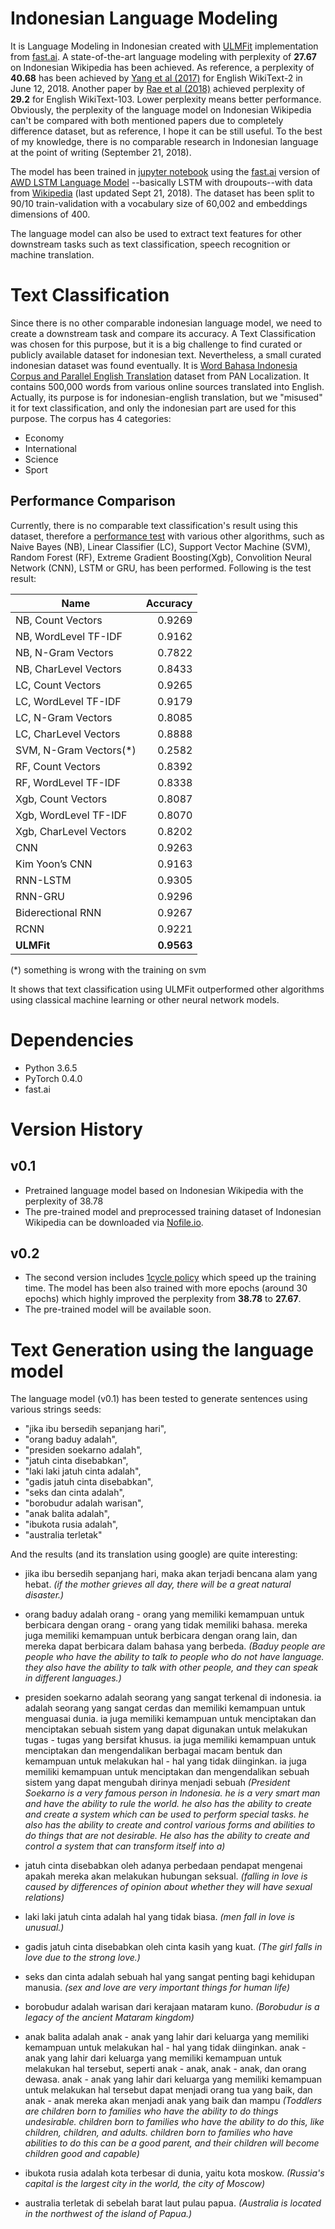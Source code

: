 # Indonesian Language Modeling
It is Language Modeling in Indonesian created with [ULMFit](https://arxiv.org/abs/1801.06146) 
implementation from [fast.ai](http://nlp.fast.ai/classification/2018/05/15/introducting-ulmfit.html).
A state-of-the-art language modeling with perplexity of **27.67** on Indonesian Wikipedia has been achieved. 
As reference, a perplexity of **40.68** has been achieved by [Yang et al (2017)](https://arxiv.org/abs/1711.03953) 
for English WikiText-2 in June 12, 2018. Another paper by [Rae et al (2018)](https://arxiv.org/abs/1803.10049) 
achieved perplexity of **29.2** for English WikiText-103. Lower perplexity means better performance. Obviously, 
the perplexity of the language model on Indonesian Wikipedia can't be compared with both mentioned papers due to 
completely difference dataset, but as reference, I hope it can be still useful. To the best of my knowledge, 
there is no comparable research in Indonesian language at the point of writing (September 21, 2018).

The model has been trained in [jupyter notebook](https://github.com/cahya-wirawan/language-modeling/blob/master/indonesia/ulmfit.ipynb)
using the [fast.ai](http://www.fast.ai/) version of [AWD LSTM Language Model](https://arxiv.org/abs/1708.02182)
--basically LSTM with droupouts--with data from [Wikipedia](https://dumps.wikimedia.org/idwiki/latest/idwiki-latest-pages-articles.xml.bz2) 
(last updated Sept 21, 2018). The dataset has been split to 90/10 train-validation with a vocabulary size of 60,002
and embeddings dimensions of 400.

The language model can also be used to extract text features for other downstream tasks such as text 
classification, speech recognition or machine translation.

# Text Classification
Since there is no other comparable indonesian language model, we need to create a downstream task and compare its 
accuracy. A Text Classification was chosen for this purpose, but it is a big challenge to find curated or publicly 
available dataset for indonesian text. Nevertheless, a small curated indonesian dataset was found eventually. 
It is [Word Bahasa Indonesia Corpus and Parallel English Translation](https://www.panl10n.net/english/outputs/Indonesia/BPPT/0902/BPPTIndToEngCorpusHalfM.zip) 
dataset from PAN Localization. It contains 500,000 words from various online sources translated into English.
Actually, its purpose is for indonesian-english translation, but we "misused" it for text classification, and only 
the indonesian part are used for this purpose. The corpus has 4 categories:
                                               
* Economy
* International
* Science
* Sport

## Performance Comparison
Currently, there is no comparable text classification's result using this dataset, therefore
a [performance test](https://github.com/cahya-wirawan/language-modeling/blob/master/indonesia/ulmfit_classification_comparison.ipynb) 
with various other algorithms, such as Naive Bayes (NB), Linear Classifier (LC), Support Vector Machine (SVM),
Random Forest (RF), Extreme Gradient Boosting(Xgb), Convolition Neural Network (CNN), LSTM or GRU, 
has been performed. Following is the test result:

| Name                   | Accuracy |
| ---------------------- |---------:| 
| NB, Count Vectors      |   0.9269 |
| NB, WordLevel TF-IDF   |   0.9162 |
| NB, N-Gram Vectors     |   0.7822 |
| NB, CharLevel Vectors  |   0.8433 |
| LC, Count Vectors      |   0.9265 |
| LC, WordLevel TF-IDF   |   0.9179 |
| LC, N-Gram Vectors     |   0.8085 |
| LC, CharLevel Vectors  |   0.8888 |
| SVM, N-Gram Vectors(*) |   0.2582 |
| RF, Count Vectors      |   0.8392 |
| RF, WordLevel TF-IDF   |   0.8338 |
| Xgb, Count Vectors     |   0.8087 |
| Xgb, WordLevel TF-IDF  |   0.8070 |
| Xgb, CharLevel Vectors |   0.8202 |
| CNN                    |   0.9263 |
| Kim Yoon’s CNN         |   0.9163 |
| RNN-LSTM               |   0.9305 |
| RNN-GRU                |   0.9296 |
| Biderectional RNN      |   0.9267 |
| RCNN                   |   0.9221 |
| **ULMFit**             | **0.9563** |

(*) something is wrong with the training on svm

It shows that text classification using ULMFit outperformed other algorithms using classical machine learning 
or other neural network models.

# Dependencies
* Python 3.6.5
* PyTorch 0.4.0
* fast.ai

# Version History

## v0.1

* Pretrained language model based on Indonesian Wikipedia with the perplexity of 38.78
* The pre-trained model and preprocessed training dataset of Indonesian Wikipedia can be downloaded via 
  [Nofile.io](https://nofile.io/f/NZDQB8Wo0eU/lm_data.tgz).


## v0.2

* The second version includes [1cycle policy](https://sgugger.github.io/the-1cycle-policy.html#the-1cycle-policy) 
which speed up the training time. The model has been also trained with more epochs (around 30 epochs) which highly 
improved the perplexity from **38.78** to **27.67**.
* The pre-trained model will be available soon.

# Text Generation using the language model
The language model (v0.1) has been tested to generate sentences using various strings seeds:
- "jika ibu bersedih sepanjang hari",
- "orang baduy adalah",
- "presiden soekarno adalah",
- "jatuh cinta disebabkan",
- "laki laki jatuh cinta adalah",
- "gadis jatuh cinta disebabkan",
- "seks dan cinta adalah",
- "borobudur adalah warisan",
- "anak balita adalah",
- "ibukota rusia adalah",
- "australia terletak"
 
And the results (and its translation using google) are quite interesting:

- jika ibu bersedih sepanjang hari, maka akan terjadi bencana alam yang hebat. 
_(if the mother grieves all day, there will be a great natural disaster.)_

- orang baduy adalah orang - orang yang memiliki kemampuan untuk berbicara dengan orang - orang yang tidak memiliki 
bahasa. mereka juga memiliki kemampuan untuk berbicara dengan orang lain, dan mereka dapat berbicara dalam bahasa 
yang berbeda. _(Baduy people are people who have the ability to talk to people who do not have language. they also 
have the ability to talk with other people, and they can speak in different languages.)_

- presiden soekarno adalah seorang yang sangat terkenal di indonesia. ia adalah seorang yang sangat cerdas dan 
memiliki kemampuan untuk menguasai dunia. ia juga memiliki kemampuan untuk menciptakan dan menciptakan sebuah sistem 
yang dapat digunakan untuk melakukan tugas - tugas yang bersifat khusus. ia juga memiliki kemampuan untuk menciptakan 
dan mengendalikan berbagai macam bentuk dan kemampuan untuk melakukan hal - hal yang tidak diinginkan. ia juga 
memiliki kemampuan untuk menciptakan dan mengendalikan sebuah sistem yang dapat mengubah dirinya menjadi sebuah
_(President Soekarno is a very famous person in Indonesia. he is a very smart man and
  have the ability to rule the world. he also has the ability to create and create a system
  which can be used to perform special tasks. he also has the ability to create
  and control various forms and abilities to do things that are not desirable. He also
  has the ability to create and control a system that can transform itself into a)_ 

- jatuh cinta disebabkan oleh adanya perbedaan pendapat mengenai apakah mereka akan melakukan hubungan seksual. 
_(falling in love is caused by differences of opinion about whether they will have sexual relations)_

- laki laki jatuh cinta adalah hal yang tidak biasa. _(men fall in love is unusual.)_

- gadis jatuh cinta disebabkan oleh cinta kasih yang kuat. _(The girl falls in love due to the strong love.)_

- seks dan cinta adalah sebuah hal yang sangat penting bagi kehidupan manusia. 
_(sex and love are very important things for human life)_

- borobudur adalah warisan dari kerajaan mataram kuno. _(Borobudur is a legacy of the ancient Mataram kingdom)_

- anak balita adalah anak - anak yang lahir dari keluarga yang memiliki kemampuan untuk melakukan hal - hal yang 
tidak diinginkan. anak - anak yang lahir dari keluarga yang memiliki kemampuan untuk melakukan hal tersebut, 
seperti anak - anak, anak - anak, dan orang dewasa. anak - anak yang lahir dari keluarga yang memiliki kemampuan 
untuk melakukan hal tersebut dapat menjadi orang tua yang baik, dan anak - anak mereka akan menjadi anak yang 
baik dan mampu 
_(Toddlers are children born to families who have the ability to do things
  undesirable. children born to families who have the ability to do this,
  like children, children, and adults. children born to families who have abilities
  to do this can be a good parent, and their children will become children
  good and capable)_
  
- ibukota rusia adalah kota terbesar di dunia, yaitu kota moskow. 
_(Russia's capital is the largest city in the world, the city of Moscow)_

- australia terletak di sebelah barat laut pulau papua. 
_(Australia is located in the northwest of the island of Papua.)_
